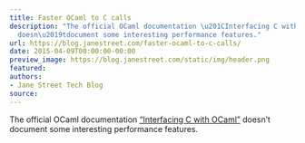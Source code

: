 ```yaml
---
title: Faster OCaml to C calls
description: "The official OCaml documentation \u201CInterfacing C withOCaml\u201D
  doesn\u2019tdocument some interesting performance features."
url: https://blog.janestreet.com/faster-ocaml-to-c-calls/
date: 2015-04-09T00:00:00-00:00
preview_image: https://blog.janestreet.com/static/img/header.png
featured:
authors:
- Jane Street Tech Blog
source:
---
```


<p>The official OCaml documentation <a href="http://caml.inria.fr/pub/docs/manual-ocaml-4.01/intfc.html">&ldquo;Interfacing C with
OCaml&rdquo;</a> doesn&rsquo;t
document some interesting performance features.</p>


